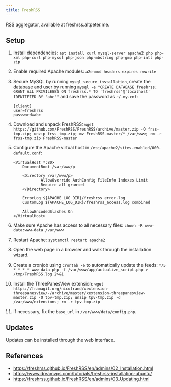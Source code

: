 ```yaml
---
title: FreshRSS
---
```


RSS aggregator, available at freshrss.altpeter.me.

## Setup

1. Install dependencies: `apt install curl mysql-server apache2 php php-xml php-curl php-mysql php-json php-mbstring php-gmp php-intl php-zip`

2. Enable required Apache modules: `a2enmod headers expires rewrite`

3. Secure MySQL by running `mysql_secure_installation`, create the database and user by running `mysql -e "CREATE DATABASE freshrss; GRANT ALL PRIVILEGES ON freshrss.* TO 'freshrss'@'localhost' IDENTIFIED BY 'abc'"` and save the password as `~/.my.cnf`:
    ```
    [client]
    user=freshrss
    password=abc
    ```

4. Download and unpack FreshRSS: `wget https://github.com/FreshRSS/FreshRSS/archive/master.zip -O frss-tmp.zip; unzip frss-tmp.zip; mv FreshRSS-master/* /var/www; rm -r frss-tmp.zip FreshRSS-master`

5. Configure the Apache virtual host in `/etc/apache2/sites-enabled/000-default.conf`:
    ```
    <VirtualHost *:80>
        DocumentRoot /var/www/p          

        <Directory /var/www/p>
                AllowOverride AuthConfig FileInfo Indexes Limit
                Require all granted
        </Directory>

        ErrorLog ${APACHE_LOG_DIR}/freshrss_error.log
        CustomLog ${APACHE_LOG_DIR}/freshrss_access.log combined

        AllowEncodedSlashes On
    </VirtualHost>
    ```

6. Make sure Apache has access to all necessary files: `chown -R www-data:www-data /var/www`

7. Restart Apache: `systemctl restart apache2`

8. Open the web page in a browser and walk through the installation wizard.

9. Create a cronjob using `crontab -e` to automatically update the feeds: `*/5 * * * * www-data php -f /var/www/app/actualize_script.php > /tmp/FreshRSS.log 2>&1`

10. Install the ThreePanesView extension: `wget https://framagit.org/nicofrand/xextension-threepanesview/-/archive/master/xextension-threepanesview-master.zip -O tpv-tmp.zip; unzip tpv-tmp.zip -d /var/www/extensions; rm -r tpv-tmp.zip`

11. If necessary, fix the `base_url` in `/var/www/data/config.php`.

## Updates

Updates can be installed through the web interface.

## References

* https://freshrss.github.io/FreshRSS/en/admins/02_Installation.html
* https://www.dreamvps.com/tutorials/freshrss-installation-ubuntu/
* https://freshrss.github.io/FreshRSS/en/admins/03_Updating.html
